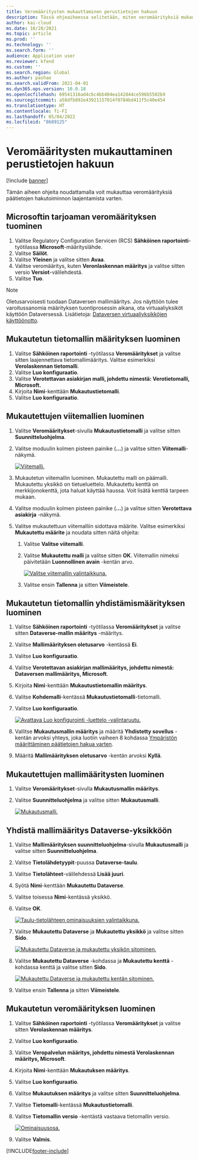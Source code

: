 ```yaml
---
title: Veromääritysten mukauttaminen perustietojen hakuun
description: Tässä ohjeaiheessa selitetään, miten veromäärityksiä mukautetaan päätietojen hakutoiminnon laajentamista varten.
author: kai-cloud
ms.date: 10/28/2021
ms.topic: article
ms.prod: ''
ms.technology: ''
ms.search.form: ''
audience: Application user
ms.reviewer: kfend
ms.custom: ''
ms.search.region: Global
ms.author: pashao
ms.search.validFrom: 2021-04-01
ms.dyn365.ops.version: 10.0.18
ms.openlocfilehash: 69541316ad4c6c4bb404ea142844ce596b5502b9
ms.sourcegitcommit: a58dfb892e43921157014f0784bd411f5c40e454
ms.translationtype: HT
ms.contentlocale: fi-FI
ms.lasthandoff: 05/04/2022
ms.locfileid: "8689125"
---
```

# <a name="customize-tax-configurations-for-master-data-lookup"></a>Veromääritysten mukauttaminen perustietojen hakuun

[!include [banner](../includes/banner.md)]

Tämän aiheen ohjeita noudattamalla voit mukauttaa veromäärityksiä päätietojen hakutoiminnon laajentamista varten.

## <a name="import-a-tax-configuration-provided-by-microsoft"></a>Microsoftin tarjoaman veromäärityksen tuominen

1. Valitse Regulatory Configuration Servicen (RCS) **Sähköinen raportointi**-työtilassa **Microsoft**-määrityslähde.
2. Valitse **Säilöt**.
3. Valitse **Yleinen** ja valitse sitten **Avaa**.
4. Valitse veromääritys, kuten **Veronlaskennan määritys** ja valitse sitten versio **Versiot**-välilehdestä.
5. Valitse **Tuo**.

> [!NOTE]
> Oletusarvoisesti tuodaan Dataversen mallimääritys. Jos näyttöön tulee varoitussanomia määrityksen tuontiprosessin aikana, ota virtuaaliyksiköt käyttöön Dataversessä. Lisätietoja: [Dataversen virtuaaliyksikköjen käyttöönotto](../../fin-ops-core/dev-itpro/power-platform/enable-virtual-entities.md).

## <a name="create-a-customized-data-model-configuration"></a>Mukautetun tietomallin määrityksen luominen

1. Valitse **Sähköinen raportointi** -työtilassa **Veromääritykset** ja valitse sitten laajennettava tietomallimääritys. Valitse esimerkiksi **Verolaskennan tietomalli**.
2. Valitse **Luo konfiguraatio**.
3. Valitse **Verotettavan asiakirjan malli, johdettu nimestä: Verotietomalli, Microsoft.**
4. Kirjoita **Nimi**-kenttään **Mukautustietomalli**.
5. Valitse **Luo konfiguraatio**.

## <a name="create-customized-reference-models"></a>Mukautettujen viitemallien luominen

1. Valitse **Veromääritykset**-sivulla **Mukautustietomalli** ja valitse sitten **Suunnitteluohjelma**.
2. Valitse moduulin kolmen pisteen painike (**...**) ja valitse sitten **Viitemalli**-näkymä.

    [![Viitemalli.](./media/pic2.png)](./media/pic2.png)

3. Mukautetun viitemallin luominen. Mukautettu malli on päämalli. Mukautettu yksikkö on tietueluettelo. Mukautettu kenttä on merkkijonokenttä, jota haluat käyttää haussa. Voit lisätä kenttiä tarpeen mukaan.
4. Valitse moduulin kolmen pisteen painike (**...**) ja valitse sitten **Verotettava asiakirja** -näkymä.
5. Valitse mukautettuun viitemalliin sidottava määrite. Valitse esimerkiksi **Mukautettu määrite** ja noudata sitten näitä ohjeita:

    1. Valitse **Valitse viitemalli**.
    2. Valitse **Mukautettu malli** ja valitse sitten **OK**. Viitemallin nimeksi päivitetään **Luonnollinen avain** -kentän arvo.

        [![Valitse viitemallin valintaikkuna.](./media/pic5.png)](./media/pic5.png)

    3. Valitse ensin **Tallenna** ja sitten **Viimeistele**.

## <a name="create-a-customized-model-mapping-configuration"></a>Mukautetun tietomallin yhdistämismäärityksen luominen

1. Valitse **Sähköinen raportointi** -työtilassa **Veromääritykset** ja valitse sitten **Dataverse-mallin määritys** -määritys.
2. Valitse **Mallimäärityksen oletusarvo** -kentässä **Ei**.
3. Valitse **Luo konfiguraatio**.
4. Valitse **Verotettavan asiakirjan mallimääritys, johdettu nimestä: Dataversen mallimääritys, Microsoft**.
5. Kirjoita **Nimi**-kenttään **Mukautustietomallin määritys**.
6. Valitse **Kohdemalli**-kentässä **Mukautustietomalli**-tietomalli.
7. Valitse **Luo konfiguraatio**.

    [![Avattava Luo konfigurointi -luettelo -valintaruutu.](./media/pic6.png)](./media/pic6.png)

8. Vallitse **Mukautusmallin määritys** ja määritä **Yhdistetty sovellus** -kentän arvoksi yhteys, joka luotiin vaiheen 8 kohdassa [Ympäristön määrittäminen päätietojen hakua varten](tax-service-set-up-environment-master-data-lookup.md).
9. Määritä **Mallimäärityksen oletusarvo** -kentän arvoksi **Kyllä**.

## <a name="create-customized-model-mappings"></a>Mukautettujen mallimääritysten luominen

1. Valitse **Veromääritykset**-sivulla **Mukautusmallin määritys**.
2. Valitse **Suunnitteluohjelma** ja valitse sitten **Mukautusmalli**.

    [![Mukautusmalli.](./media/pic8.png)](./media/pic8.png)

## <a name="map-a-model-mapping-to-a-dataverse-entity"></a>Yhdistä mallimääritys Dataverse-yksikköön

1. Valitse **Mallimäärityksen suunnitteluohjelma**-sivulla **Mukautusmalli** ja valitse sitten **Suunnitteluohjelma**.
2. Valitse **Tietolähdetyypit**-puussa **Dataverse-taulu**.
3. Valitse **Tietolähteet**-välilehdessä **Lisää juuri**.
4. Syötä **Nimi**-kenttään **Mukautettu Dataverse**.
5. Valitse toisessa **Nimi**-kentässä yksikkö.
6. Valitse **OK**.

    [![Taulu-tietolähteen ominaisuuksien valintaikkuna.](./media/pic9.png)](./media/pic9.png)

7. Valitse **Mukautettu Dataverse** ja **Mukautettu yksikkö** ja valitse sitten **Sido**.

    [![Mukautettu Dataverse ja mukautettu yksikön sitominen.](./media/pic10.png)](./media/pic10.png)

8. Valitse **Mukautettu Dataverse** -kohdassa ja **Mukautettu kenttä** -kohdassa kenttä ja valitse sitten **Sido**.

    [![Mukautettu Dataverse ja mukautettu kentän sitominen.](./media/pic11.png)](./media/pic11.png)

9. Valitse ensin **Tallenna** ja sitten **Viimeistele**.

## <a name="create-a-customized-tax-configuration"></a>Mukautetun veromäärityksen luominen

1. Valitse **Sähköinen raportointi** -työtilassa **Veromääritykset** ja valitse sitten **Verolaskennan määritys**.
2. Valitse **Luo konfiguraatio**.
3. Valitse **Veropalvelun määritys, johdettu nimestä Verolaskennan määritys, Microsoft**.
4. Kirjoita **Nimi**-kenttään **Mukautuksen määritys**.
5. Valitse **Luo konfiguraatio**.
6. Valitse **Mukautuksen määritys** ja valitse sitten **Suunnitteluohjelma**.
7. Valitse **Tietomalli**-kentässä **Mukautustietomalli**.
8. Valitse **Tietomallin versio** -kentästä vastaava tietomallin versio.

    [![Ominaisuusosa.](./media/pic13.png)](./media/pic13.png)

9. Valitse **Valmis**.

[!INCLUDE[footer-include](../../includes/footer-banner.md)]

